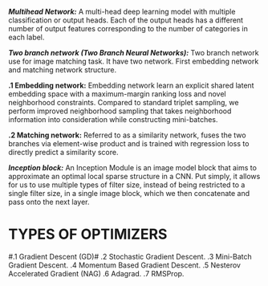 
***Multihead Network:***
                     A multi-head deep learning model with multiple classification or output heads. Each of the output heads has a different number of output features corresponding to the number of categories in each label.
		     
		     
***Two branch network (Two Branch Neural Networks):***
                                                Two branch network use for image matching task. It have two network. First embedding network and matching network structure.
						
						
**.1 Embedding network:**
                    Embedding network learn an explicit shared latent embedding space with a maximum-margin ranking loss and novel neighborhood constraints. Compared to standard triplet sampling, we perform improved neighborhood sampling that takes neighborhood information into consideration while constructing mini-batches.
		    
		    
**.2 Matching network:**
                                                   Referred to as a similarity network, fuses the two branches via element-wise product and is trained with regression loss to directly predict a similarity score.
						   
						   
***Inception block:***
		      An Inception Module is an image model block that aims to approximate an optimal local sparse structure in a CNN. Put simply, it allows for us to use multiple types of filter size, instead of being restricted to a single filter size, in a single image block, which we then concatenate and pass onto the next layer.

# TYPES OF OPTIMIZERS #

#.1 Gradient Descent (GD)#
.2 Stochastic Gradient Descent.
.3 Mini-Batch Gradient Descent.
.4 Momentum Based Gradient Descent.
.5 Nesterov Accelerated Gradient (NAG)
.6 Adagrad.
.7 RMSProp.

